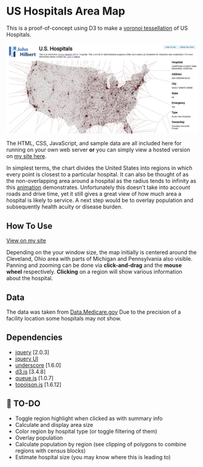 # US Hospitals Area Map
This is a proof-of-concept using D3 to make a [voronoi tessellation](https://en.wikipedia.org/wiki/Voronoi_diagram "see wikipedia") of US Hospitals.

![d3_hospital_voronoi.jpg](media/d3_hospital_voronoi.jpg "Screenshot")

The HTML, CSS, JavaScript, and sample data are all included here for running on your own web server **or** you can simply view a hosted version on [my site here](https://www.john-hilbert.com/projects/hospital_voroni/index.html).

In simplest terms, the chart divides the United States into regions in which every point is closest to a particular hospital. It can also be thought of as the non-overlapping area around a hospital as the radius tends to infinity as this [animation](https://en.wikipedia.org/wiki/Voronoi_diagram#/media/File:Voronoi_growth_euclidean.gif "Voronoi tessellation emerging by radial growth from points outward") demonstrates. Unfortunately this doesn't take into account roads and drive time, yet it still gives a great view of how much area a hospital is likely to service. A next step would be to overlay population and subsequently health acuity or disease burden.



## How To Use
[View on my site](https://www.john-hilbert.com/projects/hospital_voronoi/index.html)

Depending on the your window size, the map initially is centered around the Cleveland, Ohio area with parts of Michigan and Pennsylvania also visible. Panning and zooming can be done via **click-and-drag** and the **mouse wheel** respectively. **Clicking** on a region will show various information about the hospital.



## Data
The data was taken from [Data.Medicare.gov](https://data.medicare.gov/Hospital-Compare/Hospital-General-Information/v287-28n3) Due to the precision of a facility location some hospitals may not show.



## Dependencies 
* [jquery](https://jquery.com/) [2.0.3]
* [jquery UI](https://jqueryui.com/)
* [underscore](https://underscorejs.org/) [1.6.0]
* [d3.js](https://d3js.org/) [3.4.8]
* [queue.js](https://github.com/mbostock/queue) [1.0.7]
* [topojson.js](https://github.com/topojson/topojson) [1.6.12]



## :memo: TO-DO
* Toggle region highlight when clicked as with summary info
* Calculate and display area size
* Color region by hospital type (or toggle filtering of them)
* Overlay population
* Calculate population by region (see clipping of polygons to combine regions with census blocks)
* Estimate hospital size (you may know where this is leading to)

